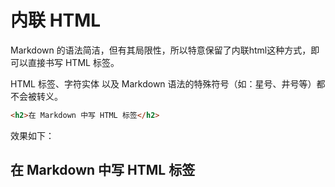 # 内联 HTML

Markdown 的语法简洁，但有其局限性，所以特意保留了内联html这种方式，即可以直接书写 HTML 标签。

HTML 标签、字符实体 以及 Markdown 语法的特殊符号（如：星号、井号等）都不会被转义。

```markdown
<h2>在 Markdown 中写 HTML 标签</h2>
```

效果如下：

<h2>在 Markdown 中写 HTML 标签</h2>


